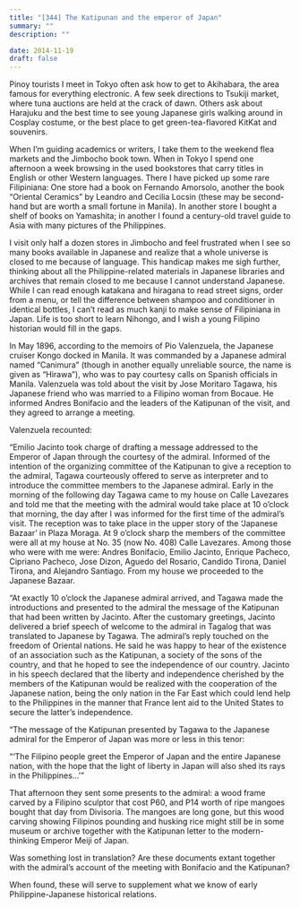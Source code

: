 ```yaml
---
title: "[344] The Katipunan and the emperor of Japan"
summary: ""
description: ""

date: 2014-11-19
draft: false
---
```


Pinoy tourists I meet in Tokyo often ask how to get to Akihabara, the area famous for everything electronic. A few seek directions to Tsukiji market, where tuna auctions are held at the crack of dawn. Others ask about Harajuku and the best time to see young Japanese girls walking around in Cosplay costume, or the best place to get green-tea-flavored KitKat and souvenirs.

When I’m guiding academics or writers, I take them to the weekend flea markets and the Jimbocho book town. When in Tokyo I spend one afternoon a week browsing in the used bookstores that carry titles in English or other Western languages. There I have picked up some rare Filipiniana: One store had a book on Fernando Amorsolo, another the book “Oriental Ceramics” by Leandro and Cecilia Locsin (these may be second-hand but are worth a small fortune in Manila). In another store I bought a shelf of books on Yamashita; in another I found a century-old travel guide to Asia with many pictures of the Philippines.

I visit only half a dozen stores in Jimbocho and feel frustrated when I see so many books available in Japanese and realize that a whole universe is closed to me because of language. This handicap makes me sigh further, thinking about all the Philippine-related materials in Japanese libraries and archives that remain closed to me because I cannot understand Japanese. While I can read enough katakana and hiragana to read street signs, order from a menu, or tell the difference between shampoo and conditioner in identical bottles, I can’t read as much kanji to make sense of Filipiniana in Japan. Life is too short to learn Nihongo, and I wish a young Filipino historian would fill in the gaps.

In May 1896, according to the memoirs of Pio Valenzuela, the Japanese cruiser Kongo docked in Manila. It was commanded by a Japanese admiral named “Canimura” (though in another equally unreliable source, the name is given as “Hirawa”), who was to pay courtesy calls on Spanish officials in Manila. Valenzuela was told about the visit by Jose Moritaro Tagawa, his Japanese friend who was married to a Filipino woman from Bocaue. He informed Andres Bonifacio and the leaders of the Katipunan of the visit, and they agreed to arrange a meeting.

Valenzuela recounted:

“Emilio Jacinto took charge of drafting a message addressed to the Emperor of Japan through the courtesy of the admiral. Informed of the intention of the organizing committee of the Katipunan to give a reception to the admiral, Tagawa courteously offered to serve as interpreter and to introduce the committee members to the Japanese admiral. Early in the morning of the following day Tagawa came to my house on Calle Lavezares and told me that the meeting with the admiral would take place at 10 o’clock that morning, the day after I was informed for the first time of the admiral’s visit. The reception was to take place in the upper story of the ‘Japanese Bazaar’ in Plaza Moraga. At 9 o’clock sharp the members of the committee were all at my house at No. 35 (now No. 408) Calle Lavezares. Among those who were with me were: Andres Bonifacio, Emilio Jacinto, Enrique Pacheco, Cipriano Pacheco, Jose Dizon, Aguedo del Rosario, Candido Tirona, Daniel Tirona, and Alejandro Santiago. From my house we proceeded to the Japanese Bazaar.

“At exactly 10 o’clock the Japanese admiral arrived, and Tagawa made the introductions and presented to the admiral the message of the Katipunan that had been written by Jacinto. After the customary greetings, Jacinto delivered a brief speech of welcome to the admiral in Tagalog that was translated to Japanese by Tagawa. The admiral’s reply touched on the freedom of Oriental nations. He said he was happy to hear of the existence of an association such as the Katipunan, a society of the sons of the country, and that he hoped to see the independence of our country. Jacinto in his speech declared that the liberty and independence cherished by the members of the Katipunan would be realized with the cooperation of the Japanese nation, being the only nation in the Far East which could lend help to the Philippines in the manner that France lent aid to the United States to secure the latter’s independence.

“The message of the Katipunan presented by Tagawa to the Japanese admiral for the Emperor of Japan was more or less in this tenor:

“‘The Filipino people greet the Emperor of Japan and the entire Japanese nation, with the hope that the light of liberty in Japan will also shed its rays in the Philippines…’”

That afternoon they sent some presents to the admiral: a wood frame carved by a Filipino sculptor that cost P60, and P14 worth of ripe mangoes bought that day from Divisoria. The mangoes are long gone, but this wood carving showing Filipinos pounding and husking rice might still be in some museum or archive together with the Katipunan letter to the modern-thinking Emperor Meiji of Japan.

Was something lost in translation? Are these documents extant together with the admiral’s account of the meeting with Bonifacio and the Katipunan?

When found, these will serve to supplement what we know of early Philippine-Japanese historical relations.
